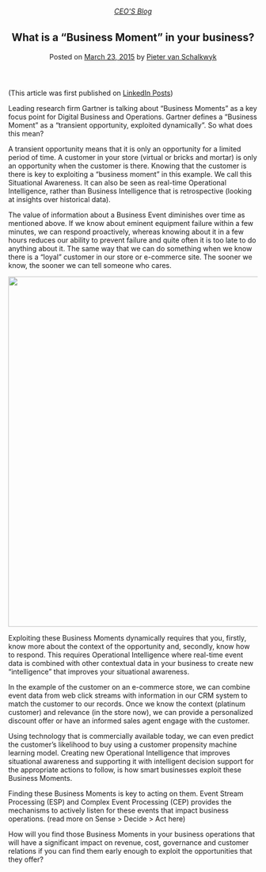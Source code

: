 
<article class="post-4107 post type-post status-publish format-standard has-post-thumbnail hentry category-pieter-blog tag-operational-intelligence" id="post-4107">
<div class="article-inner">
<header class="entry-header">
<div class="entry-header-text entry-header-text-top text-center">
<h6 class="entry-category is-xsmall"><a href="https://xmpro.com/category/blog/pieter-blog/" rel="category tag">CEO'S Blog</a></h6><h1 class="entry-title">What is a “Business Moment” in your business?</h1><div class="entry-divider is-divider small"></div>
<div class="entry-meta uppercase is-xsmall">
<span class="posted-on">Posted on <a href="https://xmpro.com/what-is-a-business-moment-in-your-business/" rel="bookmark"><time class="entry-date published" datetime="2015-03-23T16:28:32+00:00">March 23, 2015</time></a></span> <span class="byline">by <span class="meta-author vcard"><a class="url fn n" href="https://xmpro.com/author/pietervs/">Pieter van Schalkwyk</a></span></span> </div>
</div>
</header>
<div class="entry-content single-page">
<p>(This article was first published on <a href="https://www.linkedin.com/pulse/what-business-moment-your-pieter-van-schalkwyk?trk=object-photo" rel="noopener noreferrer" target="_blank">LinkedIn Posts</a>)</p>
<p>Leading research firm Gartner is talking about “Business Moments” as a key focus point for Digital Business and Operations. Gartner defines a “Business Moment” as a “transient opportunity, exploited dynamically”. So what does this mean?</p>
<p>A transient opportunity means that it is only an opportunity for a limited period of time. A customer in your store (virtual or bricks and mortar) is only an opportunity when the customer is there. Knowing that the customer is there is key to exploiting a “business moment” in this example. We call this Situational Awareness. It can also be seen as real-time Operational Intelligence, rather than Business Intelligence that is retrospective (looking at insights over historical data).</p>
<p>The value of information about a Business Event diminishes over time as mentioned above. If we know about eminent equipment failure within a few minutes, we can respond proactively, whereas knowing about it in a few hours reduces our ability to prevent failure and quite often it is too late to do anything about it. The same way that we can do something when we know there is a “loyal” customer in our store or e-commerce site. The sooner we know, the sooner we can tell someone who cares.</p>
<p><a href="https://xmpro.com/wp-content/uploads/2015/03/TimeValue_Chart.jpg"><img height="707" src="https://xmpro.com/wp-content/uploads/2015/03/TimeValue_Chart-1024x707.jpg" width="1024"/>
</a></p>
<p>Exploiting these Business Moments dynamically requires that you, firstly, know more about the context of the opportunity and, secondly, know how to respond. This requires Operational Intelligence where real-time event data is combined with other contextual data in your business to create new “intelligence” that improves your situational awareness.</p>
<p>In the example of the customer on an e-commerce store, we can combine event data from web click streams with information in our CRM system to match the customer to our records. Once we know the context (platinum customer) and relevance (in the store now), we can provide a personalized discount offer or have an informed sales agent engage with the customer.</p>
<p>Using technology that is commercially available today, we can even predict the customer’s likelihood to buy using a customer propensity machine learning model. Creating new Operational Intelligence that improves situational awareness and supporting it with intelligent decision support for the appropriate actions to follow, is how smart businesses exploit these Business Moments.</p>
<p>Finding these Business Moments is key to acting on them. Event Stream Processing (ESP) and Complex Event Processing (CEP) provides the mechanisms to actively listen for these events that impact business operations. (read more on Sense &gt; Decide &gt; Act here)</p>
<p>How will you find those Business Moments in your business operations that will have a significant impact on revenue, cost, governance and customer relations if you can find them early enough to exploit the opportunities that they offer?</p>
<div class="blog-share text-center"><div class="is-divider medium"></div><div class="social-icons share-icons share-row relative"><a aria-label="Share on WhatsApp" class="icon button circle is-outline tooltip whatsapp show-for-medium" data-action="share/whatsapp/share" href="whatsapp://send?text=What%20is%20a%20%E2%80%9CBusiness%20Moment%E2%80%9D%20in%20your%20business%3F - https://xmpro.com/what-is-a-business-moment-in-your-business/" title="Share on WhatsApp"><i class="icon-whatsapp"></i></a><a aria-label="Share on Facebook" class="icon button circle is-outline tooltip facebook" data-label="Facebook" href="https://www.facebook.com/sharer.php?u=https://xmpro.com/what-is-a-business-moment-in-your-business/" onclick="window.open(this.href,this.title,'width=500,height=500,top=300px,left=300px'); return false;" rel="noopener nofollow" target="_blank" title="Share on Facebook"><i class="icon-facebook"></i></a><a aria-label="Share on Twitter" class="icon button circle is-outline tooltip twitter" href="https://twitter.com/share?url=https://xmpro.com/what-is-a-business-moment-in-your-business/" onclick="window.open(this.href,this.title,'width=500,height=500,top=300px,left=300px'); return false;" rel="noopener nofollow" target="_blank" title="Share on Twitter"><i class="icon-twitter"></i></a><a aria-label="Email to a Friend" class="icon button circle is-outline tooltip email" href="/cdn-cgi/l/email-protection#81bef2f4e3ebe4e2f5bcd6e9e0f5a4b3b1e8f2a4b3b1e0a4b3b1a4c4b3a4b9b1a4b8c2c3f4f2e8efe4f2f2a4b3b1cceeece4eff5a4c4b3a4b9b1a4b8c5a4b3b1e8efa4b3b1f8eef4f3a4b3b1e3f4f2e8efe4f2f2a4b2c7a7e3eee5f8bcc2e9e4e2eaa4b3b1f5e9e8f2a4b3b1eef4f5a4b2c0a4b3b1e9f5f5f1f2a4b2c0a4b3c7a4b3c7f9ecf1f3eeafe2eeeca4b3c7f6e9e0f5ace8f2ace0ace3f4f2e8efe4f2f2aceceeece4eff5ace8efacf8eef4f3ace3f4f2e8efe4f2f2a4b3c7" rel="nofollow" title="Email to a Friend"><i class="icon-envelop"></i></a><a aria-label="Pin on Pinterest" class="icon button circle is-outline tooltip pinterest" href="https://pinterest.com/pin/create/button?url=https://xmpro.com/what-is-a-business-moment-in-your-business/&amp;media=https://xmpro.com/wp-content/uploads/2015/03/TimeValue_Chart-1024x707.jpg&amp;description=What%20is%20a%20%E2%80%9CBusiness%20Moment%E2%80%9D%20in%20your%20business%3F" onclick="window.open(this.href,this.title,'width=500,height=500,top=300px,left=300px'); return false;" rel="noopener nofollow" target="_blank" title="Pin on Pinterest"><i class="icon-pinterest"></i></a><a aria-label="Share on LinkedIn" class="icon button circle is-outline tooltip linkedin" href="https://www.linkedin.com/shareArticle?mini=true&amp;url=https://xmpro.com/what-is-a-business-moment-in-your-business/&amp;title=What%20is%20a%20%E2%80%9CBusiness%20Moment%E2%80%9D%20in%20your%20business%3F" onclick="window.open(this.href,this.title,'width=500,height=500,top=300px,left=300px'); return false;" rel="noopener nofollow" target="_blank" title="Share on LinkedIn"><i class="icon-linkedin"></i></a></div></div></div>
<nav class="navigation-post" id="nav-below" role="navigation">
<div class="flex-row next-prev-nav bt bb">
<div class="flex-col flex-grow nav-prev text-left">

</div>

</div>
</nav>
</div>
</article>
<div class="comments-area" id="comments">
</div>
